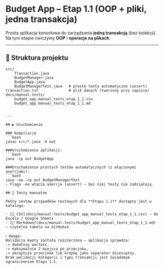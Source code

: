 # Budget App – Etap 1.1 (OOP + pliki, jedna transakcja)

Prosta aplikacja konsolowa do zarządzania **jedną transakcją** (bez kolekcji).
Na tym etapie ćwiczymy **OOP** i **operacje na plikach**.

---

## 📂 Struktura projektu

```text
src/
    Transaction.java
    BudgetManager.java
    BudgetApp.java
    BudgetManagerTest.java   # proste testy automatyczne (assert)
transaction.txt              # plik danych (tworzony przy zapisie)
docs/manual-tests/
    budget_app_manual_tests_etap_1_1.csv
    budget_app_manual_tests_etap_1_1.md


---

## ▶️ Uruchomienie

### Kompilacja
```bash
javac src/*.java -d out

###Uruchomienie aplikacji:
```bash
java -cp out BudgetApp

###Uruchomienie prostych testów automatycznych (z włączonymi asercjami):
```bash
java -ea -cp out BudgetManagerTest
⚠️ Flaga -ea włącza asercje (assert) – bez niej testy nie zadziałają.

## 🧪 Testy manualne

Pełny zestaw przypadków testowych dla **Etapu 1.1** dostępny jest w katalogu:

- [📄 CSV](docs/manual-tests/budget_app_manual_tests_etap_1_1.csv) – do Excela / Google Sheets  
- [📝 Markdown](docs/manual-tests/budget_app_manual_tests_etap_1_1.md) – czytelna tabela na GitHubie

ℹ️ Uwaga:
Walidacja kwoty została rozszerzona – aplikacja sprawdza:
-> dodatnią wartość,
-> maksymalnie 2 miejsca po przecinku,
-> akceptuje przecinek lub kropkę jako separator dziesiętny.
Brak walidacji kategorii i typu transakcji jest świadomym ograniczeniem Etapu 1.1.